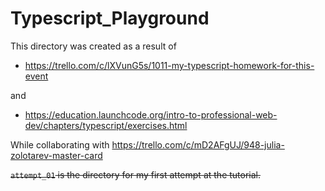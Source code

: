 # Typescript_Playground

This directory was created as a result of 

* https://trello.com/c/lXVunG5s/1011-my-typescript-homework-for-this-event

and 

* https://education.launchcode.org/intro-to-professional-web-dev/chapters/typescript/exercises.html

While collaborating with https://trello.com/c/mD2AFgUJ/948-julia-zolotarev-master-card

~~`attempt_01` is the directory for my first attempt at the tutorial.~~